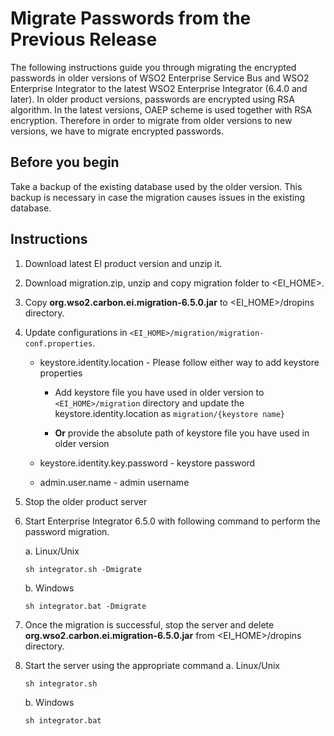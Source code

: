 # Migrate Passwords from the Previous Release

The following instructions guide you through migrating the encrypted passwords in older versions of WSO2 Enterprise Service Bus and WSO2 Enterprise Integrator to the latest WSO2 Enterprise Integrator (6.4.0 and later). In older product versions, passwords are encrypted using RSA algorithm. In the latest versions, OAEP scheme is used together with RSA encryption. Therefore in order to migrate from older versions to new versions, we have to migrate encrypted passwords.

## Before you begin

Take a backup of the existing database used by the older version. This backup is necessary in case the migration causes issues in the existing database.

## Instructions

1. Download latest EI product version and unzip it. 
1. Download migration.zip, unzip and copy migration folder to <EI_HOME>.
1. Copy **org.wso2.carbon.ei.migration-6.5.0.jar** to <EI_HOME>/dropins directory.
1. Update configurations in ```<EI_HOME>/migration/migration-conf.properties```.
                
    * keystore.identity.location - Please follow either way to add keystore properties
         * Add keystore file you have used in older version to ```<EI_HOME>/migration``` directory and update the keystore.identity.location as 
```migration/{keystore name}```
        
         * **Or** provide the absolute path of keystore file you have used in older version

    * keystore.identity.key.password - keystore password
    * admin.user.name - admin username

1. Stop the older product server
1. Start Enterprise Integrator 6.5.0 with following command to perform the password migration.

    a. Linux/Unix
    ```
    sh integrator.sh -Dmigrate
    ```
    b. Windows
    ```
    sh integrator.bat -Dmigrate
    ```

1. Once the migration is successful, stop the server and delete **org.wso2.carbon.ei.migration-6.5.0.jar** from 
<EI_HOME>/dropins directory.
1. Start the server using the appropriate command
a. Linux/Unix
    ```
    sh integrator.sh
    ```
    b. Windows
    ```
    sh integrator.bat
    ```
